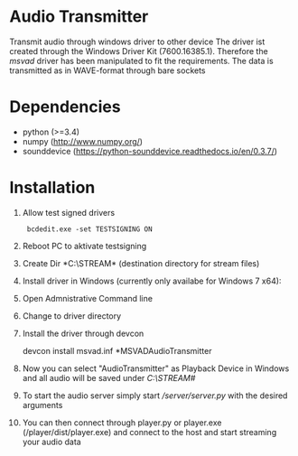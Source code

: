 # Audio Transmitter

Transmit audio through windows driver to other device
The driver ist created through the Windows Driver Kit (7600.16385.1). Therefore the *msvad* driver has been manipulated to fit the requirements.
The data is transmitted as in WAVE-format through bare sockets


# Dependencies
- python (>=3.4)
- numpy (http://www.numpy.org/)
- sounddevice (https://python-sounddevice.readthedocs.io/en/0.3.7/)


# Installation
1. Allow test signed drivers


		bcdedit.exe -set TESTSIGNING ON

2. Reboot PC to aktivate testsigning
3. Create Dir *C:\STREAM\* (destination directory for stream files)
3. Install driver in Windows (currently only availabe for Windows 7 x64):

  1. Open Admnistrative Command line
  2. Change to driver directory
  3. Install the driver through devcon

		devcon install msvad.inf *MSVADAudioTransmitter
 
4. Now you can select "AudioTransmitter" as Playback Device in Windows and all audio will be saved under *C:\STREAM\#*
5. To start the audio server simply start */server/server.py* with the desired arguments
6. You can then connect through player.py or player.exe (/player/dist/player.exe) and connect to the host and start streaming your audio data
